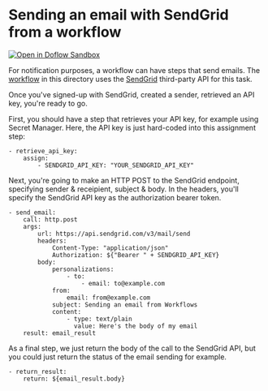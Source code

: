 # Sending an email with SendGrid from a workflow

[![Open in Doflow Sandbox](https://img.shields.io/badge/Open_in-Doflow_Sandbox-9747FF)](https://sandbox.doflow.io/https://github.com/GoogleCloudPlatform/workflows-demos/blob/master/send-email/send-email-workflow.yaml)

For notification purposes, a workflow can have steps that send emails.
The [workflow](send-email/send-email-workflow.yaml) in this directory uses the
[SendGrid](https://sendgrid.com/) third-party API for this task.

Once you've signed-up with SendGrid, created a sender, retrieved an API key, you're ready to go.

First, you should have a step that retrieves your API key, for example using Secret Manager.
Here, the API key is just hard-coded into this assignment step:

```
- retrieve_api_key:
    assign:
        - SENDGRID_API_KEY: "YOUR_SENDGRID_API_KEY"
```

Next, you're going to make an HTTP POST to the SendGrid endpoint,
specifying sender & receipient, subject & body.
In the headers, you'll specify the SendGrid API key as the authorization bearer token.

```
- send_email:
    call: http.post
    args:
        url: https://api.sendgrid.com/v3/mail/send
        headers:
            Content-Type: "application/json"
            Authorization: ${"Bearer " + SENDGRID_API_KEY}
        body:
            personalizations:
                - to:
                    - email: to@example.com
            from:
                email: from@example.com
            subject: Sending an email from Workflows
            content:
                - type: text/plain
                  value: Here's the body of my email
    result: email_result
```

As a final step, we just return the body of the call to the SendGrid API,
but you could just return the status of the email sending for example.

```
- return_result:
    return: ${email_result.body}
```

